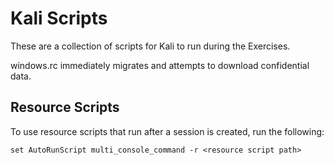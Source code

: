 # Kali Scripts

These are a collection of scripts for Kali to run during the Exercises.

windows.rc immediately migrates and attempts to download confidential data. 

## Resource Scripts

To use resource scripts that run after a session is created, run the following:

`set AutoRunScript multi_console_command -r <resource script path>`